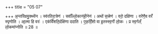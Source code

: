 +++
title = "05 07"

+++
अ॒न्तरि॑क्षमु॒क्थ्ये॑न । स्व॑रतिरा॒त्रेण॑ । सर्वाँ॑ल्लो॒कान॑ही॒नेन॑ । अथो॑ स॒त्त्रेण॑ । वरो॒ दक्षि॑णा ।  वरे॑णै॒व वरँ॑ स्पृणोति । आ॒त्मा हि वरः॑ । एक॑विँशति॒र्दक्षि॑णा ददाति । ए॒क॒विँ॒शो वा इ॒तस्स्व॒र्गो लो॒कः ।  प्र स्व॒र्गल्ँ लो॒कमा॑प्नोति ॥ 28 ॥


